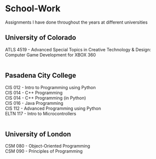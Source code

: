 # School-Work

Assignments I have done throughout the years at different universities

## University of Colorado

ATLS 4519 - Advanced Special Topics in Creative Technology & Design: Computer Game Development for XBOX 360
<br><br>

## Pasadena City College

CIS 012 - Intro to Programming using Python<br>
CIS 014 - C++ Programming<br>
CIS 014 - C++ Programming (in Python)<br>
CIS 016 - Java Programming<br>
CIS 112 - Advanced Programming using Python<br>
ELTN 117 - Intro to Microcontrollers
<br><br>

## University of London

CSM 080 - Object-Oriented Programming<br>
CSM 090 - Principles of Programming
<br><br>
